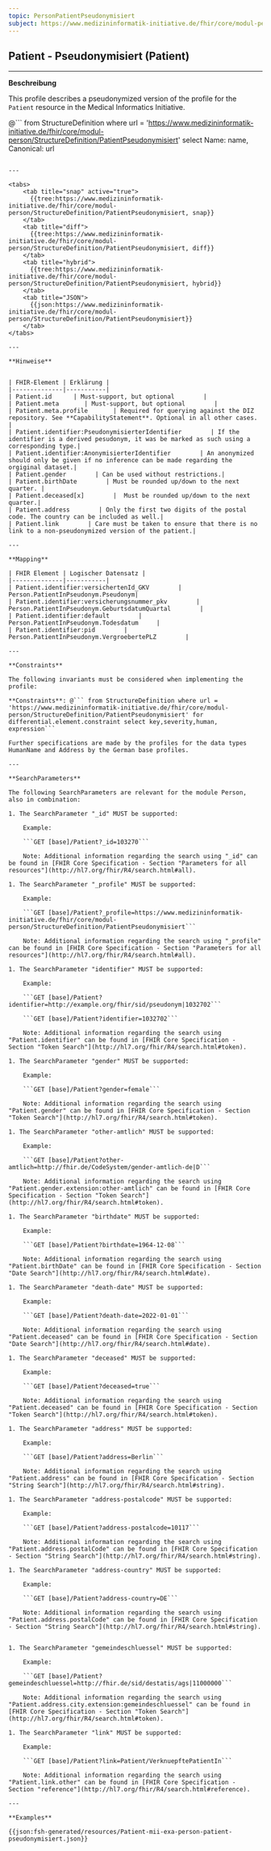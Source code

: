 ```yaml
---
topic: PersonPatientPseudonymisiert
subject: https://www.medizininformatik-initiative.de/fhir/core/modul-person/StructureDefinition/PatientPseudonymisiert
---
```


## Patient - Pseudonymisiert (Patient)

---

**Beschreibung**

This profile describes a pseudonymized version of the profile for the ``Patient`` resource in the Medical Informatics Initiative.

@```
from StructureDefinition where url = 'https://www.medizininformatik-initiative.de/fhir/core/modul-person/StructureDefinition/PatientPseudonymisiert' select Name: name, Canonical: url
```

---

<tabs>
    <tab title="snap" active="true">
      {{tree:https://www.medizininformatik-initiative.de/fhir/core/modul-person/StructureDefinition/PatientPseudonymisiert, snap}}
    </tab>
    <tab title="diff">
      {{tree:https://www.medizininformatik-initiative.de/fhir/core/modul-person/StructureDefinition/PatientPseudonymisiert, diff}}
    </tab>
    <tab title="hybrid">
      {{tree:https://www.medizininformatik-initiative.de/fhir/core/modul-person/StructureDefinition/PatientPseudonymisiert, hybrid}}
    </tab>
    <tab title="JSON">
      {{json:https://www.medizininformatik-initiative.de/fhir/core/modul-person/StructureDefinition/PatientPseudonymisiert}}
    </tab>
</tabs>

---

**Hinweise**


| FHIR-Element | Erklärung |
|--------------|-----------|
| Patient.id      | Must-support, but optional        |
| Patient.meta       | Must-support, but optional        |
| Patient.meta.profile       | Required for querying against the DIZ repository. See **CapabilityStatement**. Optional in all other cases. |
| Patient.identifier:PseudonymisierterIdentifier        | If the identifier is a derived pesudonym, it was be marked as such using a corresponding type.|
| Patient.identifier:AnonymisierterIdentifier        | An anonymized should only be given if no inference can be made regarding the orgiginal dataset.|
| Patient.gender        | Can be used without restrictions.|
| Patient.birthDate        | Must be rounded up/down to the next quarter. |
| Patient.deceased[x]        |  Must be rounded up/down to the next quarter.|
| Patient.address        | Only the first two digits of the postal code. The country can be included as well.|
| Patient.link        | Care must be taken to ensure that there is no link to a non-pseudonymized version of the patient.|

---

**Mapping**

| FHIR Element | Logischer Datensatz |
|--------------|-----------|
| Patient.identifier:versichertenId_GKV        |  Person.PatientInPseudonym.Pseudonym|
| Patient.identifier:versicherungsnummer_pkv        | Person.PatientInPseudonym.GeburtsdatumQuartal        |
| Patient.identifier:default        |  Person.PatientInPseudonym.Todesdatum     |
| Patient.identifier:pid        | Person.PatientInPseudonym.VergroebertePLZ        |

---

**Constraints**

The following invariants must be considered when implementing the profile:

**Constraints**: @``` from StructureDefinition where url = 'https://www.medizininformatik-initiative.de/fhir/core/modul-person/StructureDefinition/PatientPseudonymisiert' for differential.element.constraint select key,severity,human, expression```

Further specifications are made by the profiles for the data types HumanName and Address by the German base profiles.

---

**SearchParameters**

The following SearchParameters are relevant for the module Person, also in combination:

1. The SearchParameter "_id" MUST be supported:

    Example:

    ```GET [base]/Patient?_id=103270```

    Note: Additional information regarding the search using "_id" can be found in [FHIR Core Specification - Section "Parameters for all resources"](http://hl7.org/fhir/R4/search.html#all).

1. The SearchParameter "_profile" MUST be supported:

    Example:

    ```GET [base]/Patient?_profile=https://www.medizininformatik-initiative.de/fhir/core/modul-person/StructureDefinition/PatientPseudonymisiert```

    Note: Additional information regarding the search using "_profile" can be found in [FHIR Core Specification - Section "Parameters for all resources"](http://hl7.org/fhir/R4/search.html#all).

1. The SearchParameter "identifier" MUST be supported:

    Example:

    ```GET [base]/Patient?identifier=http://example.org/fhir/sid/pseudonym|1032702```

    ```GET [base]/Patient?identifier=1032702```

    Note: Additional information regarding the search using "Patient.identifier" can be found in [FHIR Core Specification - Section "Token Search"](http://hl7.org/fhir/R4/search.html#token).

1. The SearchParameter "gender" MUST be supported:

    Example:

    ```GET [base]/Patient?gender=female```

    Note: Additional information regarding the search using "Patient.gender" can be found in [FHIR Core Specification - Section "Token Search"](http://hl7.org/fhir/R4/search.html#token).

1. The SearchParameter "other-amtlich" MUST be supported:

    Example:

    ```GET [base]/Patient?other-amtlich=http://fhir.de/CodeSystem/gender-amtlich-de|D```

    Note: Additional information regarding the search using "Patient.gender.extension:other-amtlich" can be found in [FHIR Core Specification - Section "Token Search"](http://hl7.org/fhir/R4/search.html#token).

1. The SearchParameter "birthdate" MUST be supported:

    Example:

    ```GET [base]/Patient?birthdate=1964-12-08```

    Note: Additional information regarding the search using "Patient.birthDate" can be found in [FHIR Core Specification - Section "Date Search"](http://hl7.org/fhir/R4/search.html#date).

1. The SearchParameter "death-date" MUST be supported:

    Example:

    ```GET [base]/Patient?death-date=2022-01-01```

    Note: Additional information regarding the search using "Patient.deceased" can be found in [FHIR Core Specification - Section "Date Search"](http://hl7.org/fhir/R4/search.html#date).

1. The SearchParameter "deceased" MUST be supported:

    Example:

    ```GET [base]/Patient?deceased=true```

    Note: Additional information regarding the search using "Patient.deceased" can be found in [FHIR Core Specification - Section "Token Search"](http://hl7.org/fhir/R4/search.html#token).

1. The SearchParameter "address" MUST be supported:

    Example:

    ```GET [base]/Patient?address=Berlin```

    Note: Additional information regarding the search using "Patient.address" can be found in [FHIR Core Specification - Section "String Search"](http://hl7.org/fhir/R4/search.html#string).

1. The SearchParameter "address-postalcode" MUST be supported:

    Example:

    ```GET [base]/Patient?address-postalcode=10117```

    Note: Additional information regarding the search using "Patient.address.postalCode" can be found in [FHIR Core Specification - Section "String Search"](http://hl7.org/fhir/R4/search.html#string).

1. The SearchParameter "address-country" MUST be supported:

    Example:

    ```GET [base]/Patient?address-country=DE```

    Note: Additional information regarding the search using "Patient.address.postalCode" can be found in [FHIR Core Specification - Section "String Search"](http://hl7.org/fhir/R4/search.html#string).


1. The SearchParameter "gemeindeschluessel" MUST be supported:

    Example:

    ```GET [base]/Patient?gemeindeschluessel=http://fhir.de/sid/destatis/ags|11000000```

    Note: Additional information regarding the search using "Patient.address.city.extension:gemeindeschluessel" can be found in [FHIR Core Specification - Section "Token Search"](http://hl7.org/fhir/R4/search.html#token).

1. The SearchParameter "link" MUST be supported:

    Example:

    ```GET [base]/Patient?link=Patient/VerknuepftePatientIn```

    Note: Additional information regarding the search using "Patient.link.other" can be found in [FHIR Core Specification - Section "reference"](http://hl7.org/fhir/R4/search.html#reference).

---

**Examples**

{{json:fsh-generated/resources/Patient-mii-exa-person-patient-pseudonymisiert.json}}
